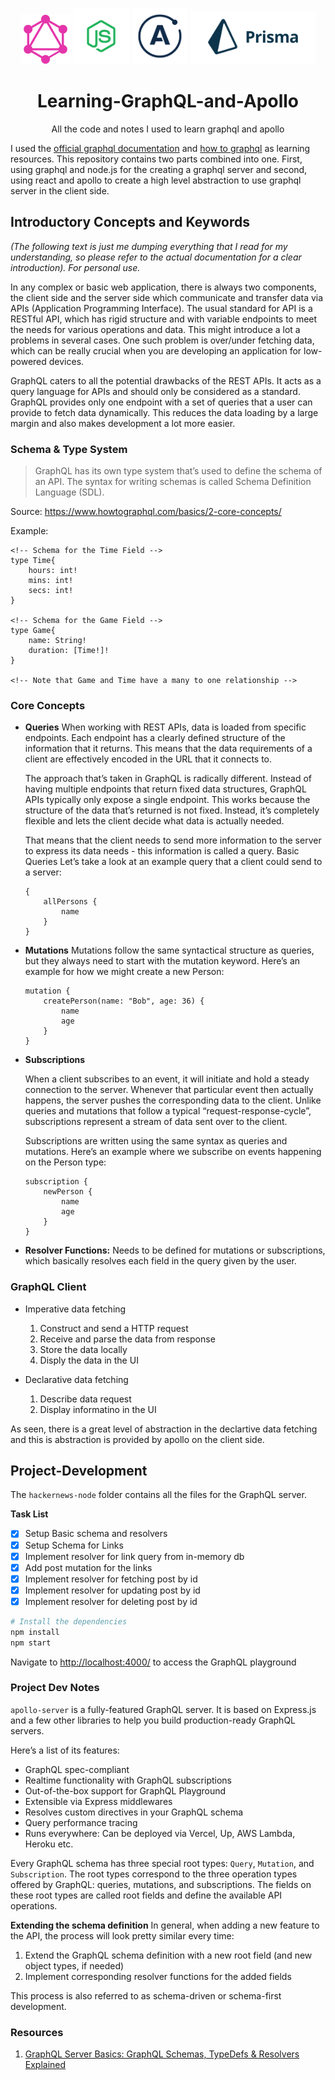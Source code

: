 <p align="center">
<img src="./Assets/graph-logo.png" alt="graphql-logo" width="80px"/>
<img src="./Assets/node.png" alt="node-logo"  width="90px" />
<img src="./Assets/apollo-logo.png" alt="apollo-logo"  width="90px" />
<img src="./Assets/prisma.png" alt="apollo-logo"  width="200px" />
</p>

<h1 align="center" style="font-weight:bold">Learning-GraphQL-and-Apollo</h1>
<p align="center">All the code and notes I used to learn graphql and apollo</p>

I used the [official graphql documentation](https://graphql.org/learn/) and [how to graphql](https://www.howtographql.com/) as learning resources. This repository contains two parts combined into one. First, using graphql and node.js for the creating a graphql server and second, using react and apollo to create a high level abstraction to use graphql server in the client side.

<h2 style="font-weight: bold"> 
Introductory Concepts and Keywords
</h2>

_(The following text is just me dumping everything that I read for my understanding, so please refer to the actual documentation for a clear introduction). For personal use._

In any complex or basic web application, there is always two components, the client side and the server side which communicate and transfer data via APIs (Application Programming Interface). The usual standard for API is a RESTful API, which has rigid structure and with variable endpoints to meet the needs for various operations and data. This might introduce a lot a problems in several cases. One such problem is over/under fetching data, which can be really crucial when you are developing an application for low-powered devices.

GraphQL caters to all the potential drawbacks of the REST APIs. It acts as a query language for APIs and should only be considered as a standard. GraphQL provides only one endpoint with a set of queries that a user can provide to fetch data dynamically. This reduces the data loading by a large margin and also makes development a lot more easier.

<h3 style="font-weight: bold"> 
Schema & Type System
</h3>

> GraphQL has its own type system that’s used to define the schema of an API. The syntax for writing schemas is called Schema Definition Language (SDL).

Source: https://www.howtographql.com/basics/2-core-concepts/

Example:

```node
<!-- Schema for the Time Field -->
type Time{
    hours: int!
    mins: int!
    secs: int!
}

<!-- Schema for the Game Field -->
type Game{
    name: String!
    duration: [Time!]!
}

<!-- Note that Game and Time have a many to one relationship -->
```

<h3 style="font-weight: bold">
Core Concepts
</h3>

-   **Queries**
    When working with REST APIs, data is loaded from specific endpoints. Each endpoint has a clearly defined structure of the information that it returns. This means that the data requirements of a client are effectively encoded in the URL that it connects to.

    The approach that’s taken in GraphQL is radically different. Instead of having multiple endpoints that return fixed data structures, GraphQL APIs typically only expose a single endpoint. This works because the structure of the data that’s returned is not fixed. Instead, it’s completely flexible and lets the client decide what data is actually needed.

    That means that the client needs to send more information to the server to express its data needs - this information is called a query.
    Basic Queries
    Let’s take a look at an example query that a client could send to a server:

    ```node
    {
        allPersons {
            name
        }
    }
    ```

-   **Mutations**
    Mutations follow the same syntactical structure as queries, but they always need to start with the mutation keyword. Here’s an example for how we might create a new Person:

    ```node
    mutation {
        createPerson(name: "Bob", age: 36) {
            name
            age
        }
    }
    ```

-   **Subscriptions**

    When a client subscribes to an event, it will initiate and hold a steady connection to the server. Whenever that particular event then actually happens, the server pushes the corresponding data to the client. Unlike queries and mutations that follow a typical “request-response-cycle”, subscriptions represent a stream of data sent over to the client.

    Subscriptions are written using the same syntax as queries and mutations. Here’s an example where we subscribe on events happening on the Person type:

    ```node
    subscription {
        newPerson {
            name
            age
        }
    }
    ```

-   **Resolver Functions:** Needs to be defined for mutations or subscriptions, which basically resolves each field in the query given by the user.

<h3 style="font-weight: bold">
GraphQL Client
</h3>

-   Imperative data fetching

    1. Construct and send a HTTP request
    2. Receive and parse the data from response
    3. Store the data locally
    4. Disply the data in the UI

-   Declarative data fetching

    1. Describe data request
    2. Display informatino in the UI

As seen, there is a great level of abstraction in the declartive data fetching and this is abstraction is provided by apollo on the client side.

<h2 style="font-weight: bold">
Project-Development
</h2>

The `hackernews-node` folder contains all the files for the GraphQL server.

**Task List**

-   [x] Setup Basic schema and resolvers
-   [x] Setup Schema for Links
-   [x] Implement resolver for link query from in-memory db
-   [x] Add post mutation for the links
-   [x] Implement resolver for fetching post by id
-   [x] Implement resolver for updating post by id
-   [x] Implement resolver for deleting post by id

```bash
# Install the dependencies
npm install
npm start

```

Navigate to [http://localhost:4000/](http://localhost:4000/) to access the GraphQL playground

<h3 style="font-weight: bold">
Project Dev Notes
</h3>

`apollo-server` is a fully-featured GraphQL server. It is based on Express.js and a few other libraries to help you build production-ready GraphQL servers.

Here’s a list of its features:

-   GraphQL spec-compliant
-   Realtime functionality with GraphQL subscriptions
-   Out-of-the-box support for GraphQL Playground
-   Extensible via Express middlewares
-   Resolves custom directives in your GraphQL schema
-   Query performance tracing
-   Runs everywhere: Can be deployed via Vercel, Up, AWS Lambda, Heroku etc.

Every GraphQL schema has three special root types: `Query`, `Mutation`, and `Subscription`. The root types correspond to the three operation types offered by GraphQL: queries, mutations, and subscriptions. The fields on these root types are called root fields and define the available API operations.

**Extending the schema definition**
In general, when adding a new feature to the API, the process will look pretty similar every time:

1. Extend the GraphQL schema definition with a new root field (and new object types, if needed)
2. Implement corresponding resolver functions for the added fields

This process is also referred to as schema-driven or schema-first development.

<h3 style="font-weight: bold">
Resources
</h3>

1. [GraphQL Server Basics: GraphQL Schemas, TypeDefs & Resolvers Explained](https://www.prisma.io/blog/graphql-server-basics-the-schema-ac5e2950214e)
